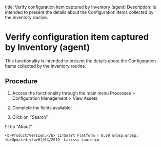 title: Verify configuration item captured by Inventory (agent)
Description: Is intended to present the details about the Configuration Items collected by the inventory routine.
# Verify configuration item captured by Inventory (agent)

This functionality is intended to present the details about the Configuration Items collected by the inventory routine.

Procedure
-------------

1.  Access the functionality through the main menu Processes \> Configuration
    Management \> View Assets;

2.  Complete the fields available;

3.  Click on "Search"


!!! tip "About"

    <b>Product/Version:</b> CITSmart Platform | 8.00 &nbsp;&nbsp;
    <b>Updated:</b>01/04/2019 -Larissa Lourenço
